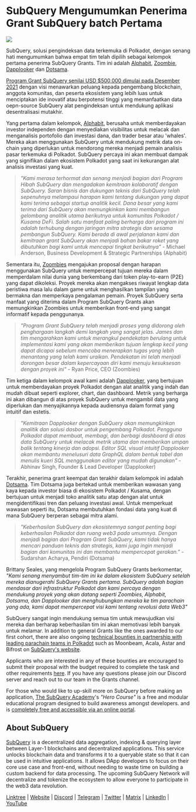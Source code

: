 # SubQuery Mengumumkan Penerima Grant SubQuery batch Pertama

![](https://miro.medium.com/max/1400/1*qp0hhPcvodDIMmVScohSnw.png)

SubQuery, solusi pengindeksan data terkemuka di Polkadot, dengan senang hati mengumumkan bahwa empat tim telah dipilih sebagai kelompok pertama penerima SubQuery Grants. Tim ini adalah [Alphabit](https://www.polkadata.xyz/), [Zoombie](https://zoombies.world), [Dapplooker](https://dapplooker.com/) dan [Dotsama](http://dotsama.ai/).

[Program Grant SubQuery senilai USD $500,000 dimulai pada Desember 2021](./20211222-grants.md) dengan visi menawarkan peluang kepada pengembang blockchain, anggota komunitas, dan peserta ekosistem yang lebih luas untuk menciptakan ide inovatif atau berpotensi tinggi yang memanfaatkan data oepn-source SubQuery alat pengindeksan untuk mendukung aplikasi desentralisasi mutakhir.

Yang pertama dalam kelompok, [Alphabit](https://www.polkadata.xyz/), berusaha untuk memberdayakan investor independen dengan menyediakan visibilitas untuk melacak dan menganalisis portofolio dan investasi dana, dan trader besar atau 'whales'. Mereka akan menggunakan SubQuery untuk mendukung metrik data on-chain yang diperlukan untuk mendorong mereka menjadi pemain analisis pasar terkemuka di Polkadot. SubQuery percaya ini akan membuat dampak yang signifikan dalam ekosistem Polkadot yang saat ini kekurangan alat analisis investasi yang kuat.

> _"Kami merasa terhormat dan senang menjadi bagian dari Program Hibah SubQuery dan mengadakan kemitraan kolaboratif dengan SubQuery. Saran bisnis dan dukungan teknis dari SubQuery telah sepenuhnya melampaui harapan kami tentang dukungan yang dapat kami terima sebagai startup analitik kecil. Dana besar yang kami terima dari SubQuery akan memungkinkan kami membangun gelombang analitik utama berikutnya untuk komunitas Polkadot / Kusama DeFi. Salah satu manfaat paling berharga dari program ini adalah terhubung dengan jaringan mitra strategis dan sesama pembangun SubQuery. Kami berada di awal perjalanan kami dan kemitraan grant SubQuery akan menjadi bahan bakar roket yang dibutuhkan bagi kami untuk mencapai tingkat berikutnya"_ - Michael Anderson, Business Development & Strategic Partnerships (Alphabit)

Sementara itu, [Zoombies](https://zoombies.world/) mengajukan proposal dengan harapan menggunakan SubQuery untuk mempercepat tujuan mereka dalam memperdalam nilai dunia yang berkembang dari token play-to-earn (P2E) yang dapat dikoleksi. Proyek mereka akan mengakses riwayat lengkap data peristiwa masa lalu dalam game untuk menghasilkan tampilan yang bermakna dan memperkaya pengalaman pemain. Proyek SubQuery serta manfaat yang diterima dalam Program SubQuery Grants akan memungkinkan Zoombies untuk memberikan front-end yang sangat informatif kepada penggunanya.

> _"Program Grant SubQuery telah menjadi proses yang didorong oleh penghargaan langkah demi langkah yang sangat jelas. James dan tim mengarahkan kami untuk merangkul pendekatan berulang untuk implementasi kami yang akan memberikan tujuan lengkap kecil yang dapat dicapai sebelum mencoba menerapkan tugas yang lebih menantang yang telah kami uraikan. Pendekatan ini telah menjadi dorongan besar dalam kepercayaan diri kami menuju kesuksesan dengan proyek ini"_ - Ryan Price, CEO (Zoombies)

Tim ketiga dalam kelompok awal kami adalah [Dapplooker](https://dapplooker.com/), yang bertujuan untuk memberdayakan proyek Polkadot dengan alat analitik yang indah dan mudah dibuat seperti explorer, chart, dan dashboard. Metrik yang berharga ini akan dibangun di atas proyek SubQuery untuk mengambil data yang diperlukan dan menyajikannya kepada audiensnya dalam format yang intuitif dan estetis.

> _"Kemitraan Dapplooker dengan SubQuery akan memungkinkan analitik dan solusi dasbor untuk pengembang Polkadot. Pengguna Polkadot dapat membuat, membagi, dan berbagi dashboard di atas data SubQuery untuk melacak metrik utama dan memberikan umpan balik tentang kinerja dan adopsi. Editor SQL visual intuitif Dapplooker akan membantu menelusuri data GraphQL dalam bentuk tabel dan menulis kueri SQL menggunakan editor yang mudah digunakan"_ - Abhinav Singh, Founder & Lead Developer (Dapplooker)

Terakhir, penerima grant keempat dan terakhir dalam kelompok ini adalah [Dotsama](http://dotsama.ai/). Tim Dotsama juga bertekad untuk memberikan wawasan yang kaya kepada investor biasa di ekosistem Polkadot / Kusama, dengan bertujuan untuk menjadi toko analitik satu atap dengan alat untuk mengidentifikasi tren dan peluang investasi awal. Untuk memperkuat wawasan seperti itu, Dotsama membutuhkan fondasi data yang kuat di mana SubQuery berperan sebagai mitra alami.

> _"Keberhasilan SubQuery dan ekosistemnya sangat penting bagi keberhasilan Polkadot dan ruang web3 pada umumnya. Dengan menjadi bagian dari Program Grant SubQuery, kami tidak hanya mencari panduan teknis dan strategis, kami juga ingin menjadi bagian dari komunitas ini dan membantu mempercepat gerakan."_ - Sudarshan Acharya, Pendiri (Dotsama)

Brittany Seales, yang mengelola Program SubQuery Grants berkomentar, _"Kami senang menyambut tim-tim ini ke dalam ekosistem SubQuery setelah mereka dianugerahi SubQuery Grants pertama. SubQuery adalah bagian mendasar dari infrastruktur Polkadot dan kami percaya dengan mendukung proyek yang akan datang seperti Zoombies, Alphabit, Dotsama, dan Dapplooker dan menghubungkan mereka ke tim parachain yang ada, kami dapat mempercepat visi kami tentang revolusi data Web3"_

SubQuery sangat ingin mendukung semua tim untuk mewujudkan visi mereka dan berharap keberhasilan tim ini akan memotivasi lebih banyak untuk melamar. In addition to general Grants like the ones awarded to our first cohort, there are also ongoing [technical bounties in partnership with leading parachain teams in Polkadot](./20220127-grants-bounties.md) such as Moonbeam, Acala, Astar and Bifrost on [SubQuery's website](https://subquery.network/grants).

Applicants who are interested in any of these bounties are encouraged to submit their proposal with the budget required to complete the task and other requirements [here](https://docs.google.com/forms/d/e/1FAIpQLSfmMazkebKwNTWThBkVGaxf2Bg8s4aWZ0ZhwiMCtc9kv4sJHQ/viewform). If you have any questions please join our Discord server and reach out to our team in the Grants channel.

For those who would like to up-skill more on SubQuery before making an application, [The SubQuery Academy](./20211018-subquery-launches-the-subquery-academy.md)'s _"Hero Course"_ is a free and modular educational program designed to build awareness amongst developers. and is [completely free and accessible via an online portal](https://subquery.coassemble.com/unlock/dOKZW6O#/).

## About SubQuery

[SubQuery](https://subquery.network) is a decentralized data aggregation, indexing & querying layer between Layer-1 blockchains and decentralized applications. This service unlocks blockchain data and transforms it to a queryable state so that it can be used in intuitive applications. It allows DApp developers to focus on their core use case and front-end, without needing to waste time on building a custom backend for data processing. The upcoming SubQuery Network will decentralize and tokenize the ecosystem to allow everyone to participate in the web3 data revolution.

​​[Linktree](https://linktr.ee/subquerynetwork) | [Website](https://subquery.network/) | [Discord](https://discord.com/invite/78zg8aBSMG) | [Telegram](https://t.me/subquerynetwork) | [Twitter](https://twitter.com/subquerynetwork) | [Matrix](https://matrix.to/#/#subquery:matrix.org) | [LinkedIn](https://www.linkedin.com/company/subquery) | [YouTube](https://www.youtube.com/channel/UCi1a6NUUjegcLHDFLr7CqLw)
